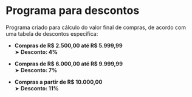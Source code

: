 # Programa para descontos

Programa criado para cálculo do valor final de compras, de acordo com uma tabela de descontos específica:

-   **Compras de R$ 2.500,00 até R$ 5.999,99**  
    ➤ **Desconto: 4%**
    
-   **Compras de R$ 6.000,00 até R$ 9.999,99**  
    ➤ **Desconto: 7%**
    
-   **Compras a partir de R$ 10.000,00**  
    ➤ **Desconto: 11%**

